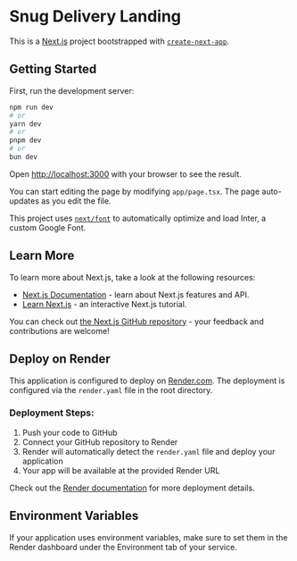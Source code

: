 # Snug Delivery Landing

This is a [Next.js](https://nextjs.org/) project bootstrapped with [`create-next-app`](https://github.com/vercel/next.js/tree/canary/packages/create-next-app).

## Getting Started

First, run the development server:

```bash
npm run dev
# or
yarn dev
# or
pnpm dev
# or
bun dev
```

Open [http://localhost:3000](http://localhost:3000) with your browser to see the result.

You can start editing the page by modifying `app/page.tsx`. The page auto-updates as you edit the file.

This project uses [`next/font`](https://nextjs.org/docs/basic-features/font-optimization) to automatically optimize and load Inter, a custom Google Font.

## Learn More

To learn more about Next.js, take a look at the following resources:

- [Next.js Documentation](https://nextjs.org/docs) - learn about Next.js features and API.
- [Learn Next.js](https://nextjs.org/learn) - an interactive Next.js tutorial.

You can check out [the Next.js GitHub repository](https://github.com/vercel/next.js/) - your feedback and contributions are welcome!

## Deploy on Render

This application is configured to deploy on [Render.com](https://render.com). The deployment is configured via the `render.yaml` file in the root directory.

### Deployment Steps:

1. Push your code to GitHub
2. Connect your GitHub repository to Render
3. Render will automatically detect the `render.yaml` file and deploy your application
4. Your app will be available at the provided Render URL

Check out the [Render documentation](https://render.com/docs) for more deployment details.

## Environment Variables

If your application uses environment variables, make sure to set them in the Render dashboard under the Environment tab of your service.

